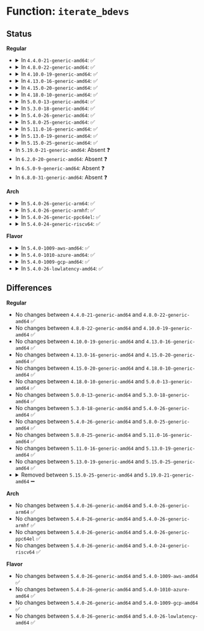 # Function: <code>iterate_bdevs</code>

## Status
<b>Regular</b>
<ul>
<li>
<details>
<summary>In <code>4.4.0-21-generic-amd64</code>: ✅</summary>

```c
void iterate_bdevs(void (*)(struct block_device *, void *) func, void * arg)
```

```json
{
  "name": "iterate_bdevs",
  "collision_type": "Unique Global",
  "inline_type": "No",
  "funcs": [
    {
      "addr": 18446744071581243024,
      "name": "iterate_bdevs",
      "external": true,
      "loc": "fs/block_dev.c:1831",
      "file": "fs/block_dev.c",
      "inline": "seen, unknown",
      "caller_inline": [],
      "caller_func": [
        "fs/sync.c:do_sync_work",
        "fs/sync.c:do_sync_work",
        "fs/sync.c:sys_sync",
        "fs/sync.c:sys_sync"
      ]
    }
  ],
  "symbols": [
    {
      "addr": 18446744071581243024,
      "name": "iterate_bdevs",
      "section": ".text",
      "bind": "STB_GLOBAL",
      "size": 302
    }
  ]
}
```
</details>
</li>
<li>
<details>
<summary>In <code>4.8.0-22-generic-amd64</code>: ✅</summary>

```c
void iterate_bdevs(void (*)(struct block_device *, void *) func, void * arg)
```

```json
{
  "name": "iterate_bdevs",
  "collision_type": "Unique Global",
  "inline_type": "No",
  "funcs": [
    {
      "addr": 18446744071581409552,
      "name": "iterate_bdevs",
      "external": true,
      "loc": "fs/block_dev.c:1910",
      "file": "fs/block_dev.c",
      "inline": "seen, unknown",
      "caller_inline": [],
      "caller_func": [
        "fs/sync.c:do_sync_work",
        "fs/sync.c:do_sync_work",
        "fs/sync.c:sys_sync",
        "fs/sync.c:sys_sync"
      ]
    }
  ],
  "symbols": [
    {
      "addr": 18446744071581409552,
      "name": "iterate_bdevs",
      "section": ".text",
      "bind": "STB_GLOBAL",
      "size": 302
    }
  ]
}
```
</details>
</li>
<li>
<details>
<summary>In <code>4.10.0-19-generic-amd64</code>: ✅</summary>

```c
void iterate_bdevs(void (*)(struct block_device *, void *) func, void * arg)
```

```json
{
  "name": "iterate_bdevs",
  "collision_type": "Unique Global",
  "inline_type": "No",
  "funcs": [
    {
      "addr": 18446744071581490160,
      "name": "iterate_bdevs",
      "external": true,
      "loc": "fs/block_dev.c:2232",
      "file": "fs/block_dev.c",
      "inline": "seen, unknown",
      "caller_inline": [],
      "caller_func": [
        "fs/sync.c:do_sync_work",
        "fs/sync.c:do_sync_work",
        "fs/sync.c:sys_sync",
        "fs/sync.c:sys_sync"
      ]
    }
  ],
  "symbols": [
    {
      "addr": 18446744071581490160,
      "name": "iterate_bdevs",
      "section": ".text",
      "bind": "STB_GLOBAL",
      "size": 339
    }
  ]
}
```
</details>
</li>
<li>
<details>
<summary>In <code>4.13.0-16-generic-amd64</code>: ✅</summary>

```c
void iterate_bdevs(void (*)(struct block_device *, void *) func, void * arg)
```

```json
{
  "name": "iterate_bdevs",
  "collision_type": "Unique Global",
  "inline_type": "No",
  "funcs": [
    {
      "addr": 18446744071581545120,
      "name": "iterate_bdevs",
      "external": true,
      "loc": "fs/block_dev.c:2148",
      "file": "fs/block_dev.c",
      "inline": "seen, unknown",
      "caller_inline": [],
      "caller_func": [
        "fs/sync.c:do_sync_work",
        "fs/sync.c:do_sync_work",
        "fs/sync.c:sys_sync",
        "fs/sync.c:sys_sync"
      ]
    }
  ],
  "symbols": [
    {
      "addr": 18446744071581545120,
      "name": "iterate_bdevs",
      "section": ".text",
      "bind": "STB_GLOBAL",
      "size": 337
    }
  ]
}
```
</details>
</li>
<li>
<details>
<summary>In <code>4.15.0-20-generic-amd64</code>: ✅</summary>

```c
void iterate_bdevs(void (*)(struct block_device *, void *) func, void * arg)
```

```json
{
  "name": "iterate_bdevs",
  "collision_type": "Unique Global",
  "inline_type": "No",
  "funcs": [
    {
      "addr": 18446744071581687968,
      "name": "iterate_bdevs",
      "external": true,
      "loc": "fs/block_dev.c:2144",
      "file": "fs/block_dev.c",
      "inline": "seen, unknown",
      "caller_inline": [],
      "caller_func": [
        "fs/sync.c:do_sync_work",
        "fs/sync.c:do_sync_work",
        "fs/sync.c:sys_sync",
        "fs/sync.c:sys_sync"
      ]
    }
  ],
  "symbols": [
    {
      "addr": 18446744071581687968,
      "name": "iterate_bdevs",
      "section": ".text",
      "bind": "STB_GLOBAL",
      "size": 339
    }
  ]
}
```
</details>
</li>
<li>
<details>
<summary>In <code>4.18.0-10-generic-amd64</code>: ✅</summary>

```c
void iterate_bdevs(void (*)(struct block_device *, void *) func, void * arg)
```

```json
{
  "name": "iterate_bdevs",
  "collision_type": "Unique Global",
  "inline_type": "No",
  "funcs": [
    {
      "addr": 18446744071581851088,
      "name": "iterate_bdevs",
      "external": true,
      "loc": "fs/block_dev.c:2160",
      "file": "fs/block_dev.c",
      "inline": "seen, unknown",
      "caller_inline": [],
      "caller_func": [
        "fs/sync.c:do_sync_work",
        "fs/sync.c:do_sync_work",
        "fs/sync.c:ksys_sync",
        "fs/sync.c:ksys_sync"
      ]
    }
  ],
  "symbols": [
    {
      "addr": 18446744071581851088,
      "name": "iterate_bdevs",
      "section": ".text",
      "bind": "STB_GLOBAL",
      "size": 339
    }
  ]
}
```
</details>
</li>
<li>
<details>
<summary>In <code>5.0.0-13-generic-amd64</code>: ✅</summary>

```c
void iterate_bdevs(void (*)(struct block_device *, void *) func, void * arg)
```

```json
{
  "name": "iterate_bdevs",
  "collision_type": "Unique Global",
  "inline_type": "No",
  "funcs": [
    {
      "addr": 18446744071581938624,
      "name": "iterate_bdevs",
      "external": true,
      "loc": "fs/block_dev.c:2194",
      "file": "fs/block_dev.c",
      "inline": "seen, unknown",
      "caller_inline": [],
      "caller_func": [
        "fs/sync.c:do_sync_work",
        "fs/sync.c:do_sync_work",
        "fs/sync.c:ksys_sync",
        "fs/sync.c:ksys_sync"
      ]
    }
  ],
  "symbols": [
    {
      "addr": 18446744071581938624,
      "name": "iterate_bdevs",
      "section": ".text",
      "bind": "STB_GLOBAL",
      "size": 339
    }
  ]
}
```
</details>
</li>
<li>
<details>
<summary>In <code>5.3.0-18-generic-amd64</code>: ✅</summary>

```c
void iterate_bdevs(void (*)(struct block_device *, void *) func, void * arg)
```

```json
{
  "name": "iterate_bdevs",
  "collision_type": "Unique Global",
  "inline_type": "No",
  "funcs": [
    {
      "addr": 18446744071582076464,
      "name": "iterate_bdevs",
      "external": true,
      "loc": "fs/block_dev.c:2235",
      "file": "fs/block_dev.c",
      "inline": "seen, unknown",
      "caller_inline": [],
      "caller_func": [
        "fs/sync.c:do_sync_work",
        "fs/sync.c:do_sync_work",
        "fs/sync.c:ksys_sync",
        "fs/sync.c:ksys_sync"
      ]
    }
  ],
  "symbols": [
    {
      "addr": 18446744071582076464,
      "name": "iterate_bdevs",
      "section": ".text",
      "bind": "STB_GLOBAL",
      "size": 342
    }
  ]
}
```
</details>
</li>
<li>
<details>
<summary>In <code>5.4.0-26-generic-amd64</code>: ✅</summary>

```c
void iterate_bdevs(void (*)(struct block_device *, void *) func, void * arg)
```

```json
{
  "name": "iterate_bdevs",
  "collision_type": "Unique Global",
  "inline_type": "No",
  "funcs": [
    {
      "addr": 18446744071582153936,
      "name": "iterate_bdevs",
      "external": true,
      "loc": "fs/block_dev.c:2212",
      "file": "fs/block_dev.c",
      "inline": "seen, unknown",
      "caller_inline": [],
      "caller_func": [
        "fs/sync.c:do_sync_work",
        "fs/sync.c:do_sync_work",
        "fs/sync.c:ksys_sync",
        "fs/sync.c:ksys_sync"
      ]
    }
  ],
  "symbols": [
    {
      "addr": 18446744071582153936,
      "name": "iterate_bdevs",
      "section": ".text",
      "bind": "STB_GLOBAL",
      "size": 342
    }
  ]
}
```
</details>
</li>
<li>
<details>
<summary>In <code>5.8.0-25-generic-amd64</code>: ✅</summary>

```c
void iterate_bdevs(void (*)(struct block_device *, void *) func, void * arg)
```

```json
{
  "name": "iterate_bdevs",
  "collision_type": "Unique Global",
  "inline_type": "No",
  "funcs": [
    {
      "addr": 18446744071582390816,
      "name": "iterate_bdevs",
      "external": true,
      "loc": "fs/block_dev.c:2231",
      "file": "fs/block_dev.c",
      "inline": "seen, unknown",
      "caller_inline": [],
      "caller_func": [
        "fs/sync.c:do_sync_work",
        "fs/sync.c:do_sync_work",
        "fs/sync.c:ksys_sync",
        "fs/sync.c:ksys_sync"
      ]
    }
  ],
  "symbols": [
    {
      "addr": 18446744071582390816,
      "name": "iterate_bdevs",
      "section": ".text",
      "bind": "STB_GLOBAL",
      "size": 342
    }
  ]
}
```
</details>
</li>
<li>
<details>
<summary>In <code>5.11.0-16-generic-amd64</code>: ✅</summary>

```c
void iterate_bdevs(void (*)(struct block_device *, void *) func, void * arg)
```

```json
{
  "name": "iterate_bdevs",
  "collision_type": "Unique Global",
  "inline_type": "No",
  "funcs": [
    {
      "addr": 18446744071582444736,
      "name": "iterate_bdevs",
      "external": true,
      "loc": "fs/block_dev.c:1906",
      "file": "fs/block_dev.c",
      "inline": "seen, unknown",
      "caller_inline": [],
      "caller_func": [
        "fs/sync.c:do_sync_work",
        "fs/sync.c:do_sync_work",
        "fs/sync.c:ksys_sync",
        "fs/sync.c:ksys_sync"
      ]
    }
  ],
  "symbols": [
    {
      "addr": 18446744071582444736,
      "name": "iterate_bdevs",
      "section": ".text",
      "bind": "STB_GLOBAL",
      "size": 342
    }
  ]
}
```
</details>
</li>
<li>
<details>
<summary>In <code>5.13.0-19-generic-amd64</code>: ✅</summary>

```c
void iterate_bdevs(void (*)(struct block_device *, void *) func, void * arg)
```

```json
{
  "name": "iterate_bdevs",
  "collision_type": "Unique Global",
  "inline_type": "No",
  "funcs": [
    {
      "addr": 18446744071582471728,
      "name": "iterate_bdevs",
      "external": true,
      "loc": "fs/block_dev.c:1915",
      "file": "fs/block_dev.c",
      "inline": "seen, unknown",
      "caller_inline": [],
      "caller_func": [
        "fs/sync.c:do_sync_work",
        "fs/sync.c:do_sync_work",
        "fs/sync.c:ksys_sync",
        "fs/sync.c:ksys_sync"
      ]
    }
  ],
  "symbols": [
    {
      "addr": 18446744071582471728,
      "name": "iterate_bdevs",
      "section": ".text",
      "bind": "STB_GLOBAL",
      "size": 342
    }
  ]
}
```
</details>
</li>
<li>
<details>
<summary>In <code>5.15.0-25-generic-amd64</code>: ✅</summary>

```c
void iterate_bdevs(void (*)(struct block_device *, void *) func, void * arg)
```

```json
{
  "name": "iterate_bdevs",
  "collision_type": "Unique Global",
  "inline_type": "No",
  "funcs": [
    {
      "addr": 18446744071584895136,
      "name": "iterate_bdevs",
      "external": true,
      "loc": "block/bdev.c:1019",
      "file": "block/bdev.c",
      "inline": "seen, unknown",
      "caller_inline": [],
      "caller_func": [
        "fs/sync.c:do_sync_work",
        "fs/sync.c:do_sync_work",
        "fs/sync.c:ksys_sync",
        "fs/sync.c:ksys_sync"
      ]
    }
  ],
  "symbols": [
    {
      "addr": 18446744071584895136,
      "name": "iterate_bdevs",
      "section": ".text",
      "bind": "STB_GLOBAL",
      "size": 345
    }
  ]
}
```
</details>
</li>
<li>
In <code>5.19.0-21-generic-amd64</code>: Absent ❓
</li>
<li>
In <code>6.2.0-20-generic-amd64</code>: Absent ❓
</li>
<li>
In <code>6.5.0-9-generic-amd64</code>: Absent ❓
</li>
<li>
In <code>6.8.0-31-generic-amd64</code>: Absent ❓
</li>
</ul>
<b>Arch</b>
<ul>
<li>
<details>
<summary>In <code>5.4.0-26-generic-arm64</code>: ✅</summary>

```c
void iterate_bdevs(void (*)(struct block_device *, void *) func, void * arg)
```

```json
{
  "name": "iterate_bdevs",
  "collision_type": "Unique Global",
  "inline_type": "No",
  "funcs": [
    {
      "addr": 18446603336493706312,
      "name": "iterate_bdevs",
      "external": true,
      "loc": "fs/block_dev.c:2212",
      "file": "fs/block_dev.c",
      "inline": "seen, unknown",
      "caller_inline": [],
      "caller_func": [
        "fs/sync.c:do_sync_work",
        "fs/sync.c:do_sync_work",
        "fs/sync.c:ksys_sync",
        "fs/sync.c:ksys_sync"
      ]
    }
  ],
  "symbols": [
    {
      "addr": 18446603336493706312,
      "name": "iterate_bdevs",
      "section": ".text",
      "bind": "STB_GLOBAL",
      "size": 528
    }
  ]
}
```
</details>
</li>
<li>
<details>
<summary>In <code>5.4.0-26-generic-armhf</code>: ✅</summary>

```c
void iterate_bdevs(void (*)(struct block_device *, void *) func, void * arg)
```

```json
{
  "name": "iterate_bdevs",
  "collision_type": "Unique Global",
  "inline_type": "No",
  "funcs": [
    {
      "addr": 3227233816,
      "name": "iterate_bdevs",
      "external": true,
      "loc": "fs/block_dev.c:2212",
      "file": "fs/block_dev.c",
      "inline": "seen, unknown",
      "caller_inline": [],
      "caller_func": [
        "fs/sync.c:do_sync_work",
        "fs/sync.c:do_sync_work",
        "fs/sync.c:ksys_sync",
        "fs/sync.c:ksys_sync"
      ]
    }
  ],
  "symbols": [
    {
      "addr": 3227233816,
      "name": "iterate_bdevs",
      "section": ".text",
      "bind": "STB_GLOBAL",
      "size": 344
    }
  ]
}
```
</details>
</li>
<li>
<details>
<summary>In <code>5.4.0-26-generic-ppc64el</code>: ✅</summary>

```c
void iterate_bdevs(void (*)(struct block_device *, void *) func, void * arg)
```

```json
{
  "name": "iterate_bdevs",
  "collision_type": "Unique Global",
  "inline_type": "No",
  "funcs": [
    {
      "addr": 13835058055287311152,
      "name": "iterate_bdevs",
      "external": true,
      "loc": "fs/block_dev.c:2212",
      "file": "fs/block_dev.c",
      "inline": "seen, unknown",
      "caller_inline": [],
      "caller_func": [
        "fs/sync.c:do_sync_work",
        "fs/sync.c:do_sync_work",
        "fs/sync.c:ksys_sync",
        "fs/sync.c:ksys_sync"
      ]
    }
  ],
  "symbols": [
    {
      "addr": 13835058055287311152,
      "name": "iterate_bdevs",
      "section": ".text",
      "bind": "STB_GLOBAL",
      "size": 688
    }
  ]
}
```
</details>
</li>
<li>
<details>
<summary>In <code>5.4.0-24-generic-riscv64</code>: ✅</summary>

```c
void iterate_bdevs(void (*)(struct block_device *, void *) func, void * arg)
```

```json
{
  "name": "iterate_bdevs",
  "collision_type": "Unique Global",
  "inline_type": "No",
  "funcs": [
    {
      "addr": 18446743936273322182,
      "name": "iterate_bdevs",
      "external": true,
      "loc": "fs/block_dev.c:2212",
      "file": "fs/block_dev.c",
      "inline": "seen, unknown",
      "caller_inline": [],
      "caller_func": [
        "fs/sync.c:do_sync_work",
        "fs/sync.c:do_sync_work",
        "fs/sync.c:ksys_sync",
        "fs/sync.c:ksys_sync"
      ]
    }
  ],
  "symbols": [
    {
      "addr": 18446743936273322182,
      "name": "iterate_bdevs",
      "section": ".text",
      "bind": "STB_GLOBAL",
      "size": 532
    }
  ]
}
```
</details>
</li>
</ul>
<b>Flavor</b>
<ul>
<li>
<details>
<summary>In <code>5.4.0-1009-aws-amd64</code>: ✅</summary>

```c
void iterate_bdevs(void (*)(struct block_device *, void *) func, void * arg)
```

```json
{
  "name": "iterate_bdevs",
  "collision_type": "Unique Global",
  "inline_type": "No",
  "funcs": [
    {
      "addr": 18446744071582122672,
      "name": "iterate_bdevs",
      "external": true,
      "loc": "fs/block_dev.c:2212",
      "file": "fs/block_dev.c",
      "inline": "seen, unknown",
      "caller_inline": [],
      "caller_func": [
        "fs/sync.c:do_sync_work",
        "fs/sync.c:do_sync_work",
        "fs/sync.c:ksys_sync",
        "fs/sync.c:ksys_sync"
      ]
    }
  ],
  "symbols": [
    {
      "addr": 18446744071582122672,
      "name": "iterate_bdevs",
      "section": ".text",
      "bind": "STB_GLOBAL",
      "size": 342
    }
  ]
}
```
</details>
</li>
<li>
<details>
<summary>In <code>5.4.0-1010-azure-amd64</code>: ✅</summary>

```c
void iterate_bdevs(void (*)(struct block_device *, void *) func, void * arg)
```

```json
{
  "name": "iterate_bdevs",
  "collision_type": "Unique Global",
  "inline_type": "No",
  "funcs": [
    {
      "addr": 18446744071582060112,
      "name": "iterate_bdevs",
      "external": true,
      "loc": "fs/block_dev.c:2212",
      "file": "fs/block_dev.c",
      "inline": "seen, unknown",
      "caller_inline": [],
      "caller_func": [
        "fs/sync.c:do_sync_work",
        "fs/sync.c:do_sync_work",
        "fs/sync.c:ksys_sync",
        "fs/sync.c:ksys_sync"
      ]
    }
  ],
  "symbols": [
    {
      "addr": 18446744071582060112,
      "name": "iterate_bdevs",
      "section": ".text",
      "bind": "STB_GLOBAL",
      "size": 342
    }
  ]
}
```
</details>
</li>
<li>
<details>
<summary>In <code>5.4.0-1009-gcp-amd64</code>: ✅</summary>

```c
void iterate_bdevs(void (*)(struct block_device *, void *) func, void * arg)
```

```json
{
  "name": "iterate_bdevs",
  "collision_type": "Unique Global",
  "inline_type": "No",
  "funcs": [
    {
      "addr": 18446744071582113152,
      "name": "iterate_bdevs",
      "external": true,
      "loc": "fs/block_dev.c:2212",
      "file": "fs/block_dev.c",
      "inline": "seen, unknown",
      "caller_inline": [],
      "caller_func": [
        "fs/sync.c:do_sync_work",
        "fs/sync.c:do_sync_work",
        "fs/sync.c:ksys_sync",
        "fs/sync.c:ksys_sync"
      ]
    }
  ],
  "symbols": [
    {
      "addr": 18446744071582113152,
      "name": "iterate_bdevs",
      "section": ".text",
      "bind": "STB_GLOBAL",
      "size": 342
    }
  ]
}
```
</details>
</li>
<li>
<details>
<summary>In <code>5.4.0-26-lowlatency-amd64</code>: ✅</summary>

```c
void iterate_bdevs(void (*)(struct block_device *, void *) func, void * arg)
```

```json
{
  "name": "iterate_bdevs",
  "collision_type": "Unique Global",
  "inline_type": "No",
  "funcs": [
    {
      "addr": 18446744071582186112,
      "name": "iterate_bdevs",
      "external": true,
      "loc": "fs/block_dev.c:2212",
      "file": "fs/block_dev.c",
      "inline": "seen, unknown",
      "caller_inline": [],
      "caller_func": [
        "fs/sync.c:do_sync_work",
        "fs/sync.c:do_sync_work",
        "fs/sync.c:ksys_sync",
        "fs/sync.c:ksys_sync"
      ]
    }
  ],
  "symbols": [
    {
      "addr": 18446744071582186112,
      "name": "iterate_bdevs",
      "section": ".text",
      "bind": "STB_GLOBAL",
      "size": 333
    }
  ]
}
```
</details>
</li>
</ul>

## Differences
<b>Regular</b>
<ul>
<li>
No changes between <code>4.4.0-21-generic-amd64</code> and <code>4.8.0-22-generic-amd64</code> ✅
</li>
<li>
No changes between <code>4.8.0-22-generic-amd64</code> and <code>4.10.0-19-generic-amd64</code> ✅
</li>
<li>
No changes between <code>4.10.0-19-generic-amd64</code> and <code>4.13.0-16-generic-amd64</code> ✅
</li>
<li>
No changes between <code>4.13.0-16-generic-amd64</code> and <code>4.15.0-20-generic-amd64</code> ✅
</li>
<li>
No changes between <code>4.15.0-20-generic-amd64</code> and <code>4.18.0-10-generic-amd64</code> ✅
</li>
<li>
No changes between <code>4.18.0-10-generic-amd64</code> and <code>5.0.0-13-generic-amd64</code> ✅
</li>
<li>
No changes between <code>5.0.0-13-generic-amd64</code> and <code>5.3.0-18-generic-amd64</code> ✅
</li>
<li>
No changes between <code>5.3.0-18-generic-amd64</code> and <code>5.4.0-26-generic-amd64</code> ✅
</li>
<li>
No changes between <code>5.4.0-26-generic-amd64</code> and <code>5.8.0-25-generic-amd64</code> ✅
</li>
<li>
No changes between <code>5.8.0-25-generic-amd64</code> and <code>5.11.0-16-generic-amd64</code> ✅
</li>
<li>
No changes between <code>5.11.0-16-generic-amd64</code> and <code>5.13.0-19-generic-amd64</code> ✅
</li>
<li>
No changes between <code>5.13.0-19-generic-amd64</code> and <code>5.15.0-25-generic-amd64</code> ✅
</li>
<li>
<details>
<summary>Removed between <code>5.15.0-25-generic-amd64</code> and <code>5.19.0-21-generic-amd64</code> ➖</summary>

```c
void iterate_bdevs(void (*)(struct block_device *, void *) func, void * arg)
```
</details>
</li>
</ul>
<b>Arch</b>
<ul>
<li>
No changes between <code>5.4.0-26-generic-amd64</code> and <code>5.4.0-26-generic-arm64</code> ✅
</li>
<li>
No changes between <code>5.4.0-26-generic-amd64</code> and <code>5.4.0-26-generic-armhf</code> ✅
</li>
<li>
No changes between <code>5.4.0-26-generic-amd64</code> and <code>5.4.0-26-generic-ppc64el</code> ✅
</li>
<li>
No changes between <code>5.4.0-26-generic-amd64</code> and <code>5.4.0-24-generic-riscv64</code> ✅
</li>
</ul>
<b>Flavor</b>
<ul>
<li>
No changes between <code>5.4.0-26-generic-amd64</code> and <code>5.4.0-1009-aws-amd64</code> ✅
</li>
<li>
No changes between <code>5.4.0-26-generic-amd64</code> and <code>5.4.0-1010-azure-amd64</code> ✅
</li>
<li>
No changes between <code>5.4.0-26-generic-amd64</code> and <code>5.4.0-1009-gcp-amd64</code> ✅
</li>
<li>
No changes between <code>5.4.0-26-generic-amd64</code> and <code>5.4.0-26-lowlatency-amd64</code> ✅
</li>
</ul>
